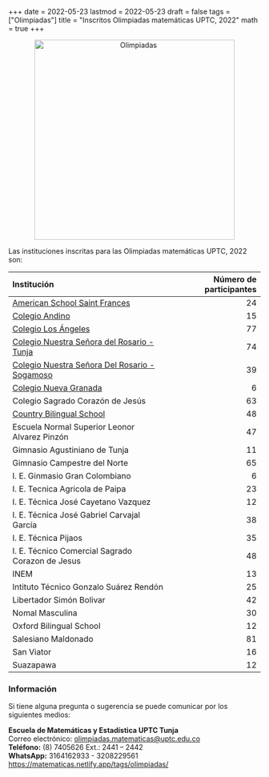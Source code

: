 +++
date      = 2022-05-23
lastmod   = 2022-05-23
draft     = false
tags      = ["Olimpiadas"]
title     = "Inscritos Olimpiadas matemáticas UPTC, 2022"
math      = true
+++

<center><img src="https://matematicas.netlify.com/img/Olimpiadas.png" alt="Olimpiadas" width="400"/></center>


Las instituciones inscritas para las Olimpiadas matemáticas UPTC, 2022 son:

| Institución | Número de participantes|
|:--------------|-----------:|
|[American School Saint Frances](http://americanschooltunja.com/)	| 24 |
|[Colegio Andino](https://colegioandinotunja.edu.co/)	| 15|
|[Colegio Los Ángeles](http://colegiolosangelestunja.com/) |	77|
|[Colegio Nuestra Señora del Rosario - Tunja](https://colrosariotunja.edu.co/Portal/)|	74|
|[Colegio Nuestra Señora Del Rosario -Sogamoso](https://colrosario.controlacademico.com/index.php) |	39|
|[Colegio Nueva Granada](https://colegionuevagranada.edu.co/)	| 6|
|Colegio Sagrado Corazón de Jesús	| 63|
|[Country Bilingual School](https://countrybilingualschool.edu.co/)	| 48|
|Escuela Normal Superior Leonor Alvarez Pinzón| 47|
|Gimnasio Agustiniano de Tunja	| 11|
|Gimnasio Campestre del Norte	| 65|
|I. E. Ginmasio Gran Colombiano	| 6|
|I. E. Tecnica Agricola de Paipa	| 23|
|I. E. Técnica José Cayetano Vazquez	| 12|
|I. E. Técnica José Gabriel Carvajal García	| 38|
|I. E. Técnica Pijaos	| 35|
|I. E. Técnico Comercial Sagrado Corazon de Jesus	|48|
|INEM	| 13|
|Intituto Técnico Gonzalo Suárez Rendón	|25|
|Libertador Simón Bolivar |	42|
|Nomal Masculina	| 30|
|Oxford Bilingual School |	12|
|Salesiano Maldonado	| 81|
|San Viator	| 16|
|Suazapawa	| 12|



### Información

Si tiene alguna pregunta o sugerencia se puede comunicar por los siguientes medios: 

**Escuela de Matemáticas y Estadística UPTC Tunja** <br>
Correo electrónico: [olimpiadas.matematicas@uptc.edu.co](mailto:olimpiadas.matematicas@uptc.edu.co) <br>
**Teléfono:** (8) 7405626 Ext.: 2441 – 2442 <br>
**WhatsApp:** 3164162933 - 3208229561<br>
https://matematicas.netlify.app/tags/olimpiadas/ 
